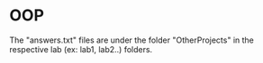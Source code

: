 # OOP
The "answers.txt" files are under the folder "OtherProjects" in the respective lab (ex: lab1, lab2..) folders.

